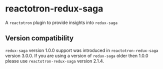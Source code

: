 # reactotron-redux-saga

A `reactotron` plugin to provide insights into `redux-saga`

## Version compatibility

`redux-saga` version 1.0.0 support was introduced in `reactotron-redux-saga` version 3.0.0. If you are using a version of `redux-saga` older then 1.0.0 please use `reactotron-redux-saga` version 2.1.4.
